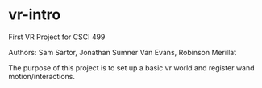 # vr-intro
First VR Project for CSCI 499

Authors: Sam Sartor, Jonathan Sumner Van Evans, Robinson Merillat

The purpose of this project is to set up a basic vr world and register 
wand motion/interactions.
